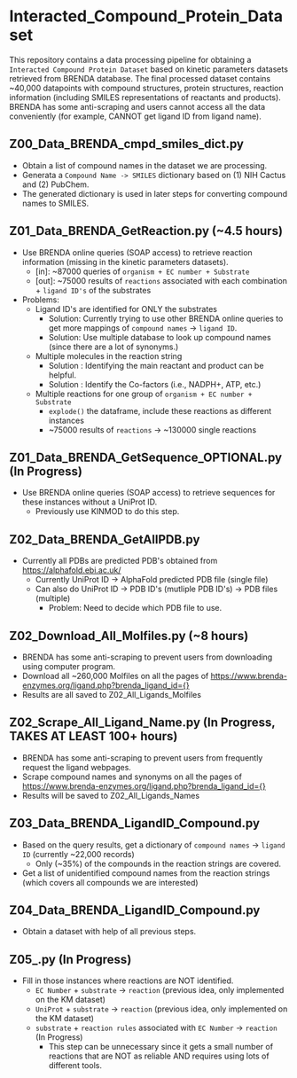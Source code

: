 # Interacted_Compound_Protein_Dataset

This repository contains a data processing pipeline for obtaining a `Interacted Compound Protein Dataset` based on kinetic parameters datasets retrieved from BRENDA database. The final processed dataset contains ~40,000 datapoints with compound structures, protein structures, reaction information (including SMILES representations of reactants and products). BRENDA has some anti-scraping and users cannot access all the data conveniently (for example, CANNOT get ligand ID from ligand name). 


## Z00_Data_BRENDA_cmpd_smiles_dict.py
- Obtain a list of compound names in the dataset we are processing.
- Generata a `Compound Name -> SMILES` dictionary based on (1) NIH Cactus and (2) PubChem.
- The generated dictionary is used in later steps for converting compound names to SMILES.

## Z01_Data_BRENDA_GetReaction.py (~4.5 hours)
- Use BRENDA online queries (SOAP access) to retrieve reaction information (missing in the kinetic parameters datasets).
    - [in]:  ~87000 queries of `organism + EC number + Substrate` 
    - [out]: ~75000 results of `reactions` associated with each combination + `ligand ID's` of the substrates
- Problems:
    - Ligand ID's are identified for ONLY the substrates
        - Solution: Currently trying to use other BRENDA online queries to get more mappings of `compound names` -> `ligand ID`.
        - Solution: Use multiple database to look up compound names (since there are a lot of synonyms.)
    - Multiple molecules in the reaction string 
        - Solution : Identifying the main reactant and product can be helpful.
        - Solution : Identify the Co-factors (i.e., NADPH+, ATP, etc.)
    - Multiple reactions for one group of `organism + EC number + Substrate`
        - `explode()` the dataframe, include these reactions as different instances
        - ~75000 results of `reactions` -> ~130000 single reactions


## Z01_Data_BRENDA_GetSequence_OPTIONAL.py (In Progress)
- Use BRENDA online queries (SOAP access) to retrieve sequences for these instances without a UniProt ID. 
    - Previously use KINMOD to do this step.


## Z02_Data_BRENDA_GetAllPDB.py
- Currently all PDBs are predicted PDB's obtained from https://alphafold.ebi.ac.uk/
    - Currently UniProt ID -> AlphaFold predicted PDB file (single file)
    - Can also do UniProt ID -> PDB ID's (mutliple PDB ID's) -> PDB files (multiple)
        - Problem: Need to decide which PDB file to use.

## Z02_Download_All_Molfiles.py (~8 hours)
- BRENDA has some anti-scraping to prevent users from downloading using computer program.
- Download all ~260,000 Molfiles on all the pages of https://www.brenda-enzymes.org/ligand.php?brenda_ligand_id={}
- Results are all saved to Z02_All_Ligands_Molfiles


## Z02_Scrape_All_Ligand_Name.py (In Progress, TAKES AT LEAST 100+ hours)
- BRENDA has some anti-scraping to prevent users from frequently request the ligand webpages.
- Scrape compound names and synonyms on all the pages of https://www.brenda-enzymes.org/ligand.php?brenda_ligand_id={}
- Results will be saved to Z02_All_Ligands_Names

## Z03_Data_BRENDA_LigandID_Compound.py
- Based on the query results, get a dictionary of `compound names` -> `ligand ID` (currently ~22,000 records)
    - Only (~35%) of the compounds in the reaction strings are covered. 
- Get a list of unidentified compound names from the reaction strings (which covers all compounds we are interested)


## Z04_Data_BRENDA_LigandID_Compound.py
- Obtain a dataset with help of all previous steps.



## Z05_.py (In Progress)
- Fill in those instances where reactions are NOT identified.
    - `EC Number` + `substrate` -> `reaction` (previous idea, only implemented on the KM dataset)
    - `UniProt` + `substrate` -> `reaction` (previous idea, only implemented on the KM dataset)
    - `substrate` + `reaction rules` associated with `EC Number` -> `reaction` (In Progress)
        - This step can be unnecessary since it gets a small number of reactions that are NOT as reliable AND requires using lots of different tools.

































